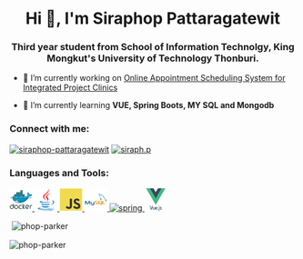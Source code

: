 <h1 align="center">Hi 👋, I'm Siraphop Pattaragatewit</h1>
<h3 align="center">Third year student from School of Information Technolgy, King Mongkut's University of Technology Thonburi.</h3>

- 🔭 I’m currently working on [Online Appointment Scheduling System for Integrated Project Clinics](https://github.com/phop-parker/OASIP-OR-2)

- 🌱 I’m currently learning **VUE, Spring Boots, MY SQL and Mongodb**

<h3 align="left">Connect with me:</h3>
<p align="left">
<a href="https://linkedin.com/in/siraphop-pattaragatewit" target="blank"><img align="center" src="https://raw.githubusercontent.com/rahuldkjain/github-profile-readme-generator/master/src/images/icons/Social/linked-in-alt.svg" alt="siraphop-pattaragatewit" height="30" width="40" /></a>
<a href="https://instagram.com/siraph.p" target="blank"><img align="center" src="https://raw.githubusercontent.com/rahuldkjain/github-profile-readme-generator/master/src/images/icons/Social/instagram.svg" alt="siraph.p" height="30" width="40" /></a>
</p>

<h3 align="left">Languages and Tools:</h3>
<p align="left"> <a href="https://www.docker.com/" target="_blank" rel="noreferrer"> <img src="https://raw.githubusercontent.com/devicons/devicon/master/icons/docker/docker-original-wordmark.svg" alt="docker" width="40" height="40"/> </a> <a href="https://www.java.com" target="_blank" rel="noreferrer"> <img src="https://raw.githubusercontent.com/devicons/devicon/master/icons/java/java-original.svg" alt="java" width="40" height="40"/> </a> <a href="https://developer.mozilla.org/en-US/docs/Web/JavaScript" target="_blank" rel="noreferrer"> <img src="https://raw.githubusercontent.com/devicons/devicon/master/icons/javascript/javascript-original.svg" alt="javascript" width="40" height="40"/> </a> <a href="https://www.mysql.com/" target="_blank" rel="noreferrer"> <img src="https://raw.githubusercontent.com/devicons/devicon/master/icons/mysql/mysql-original-wordmark.svg" alt="mysql" width="40" height="40"/> </a> <a href="https://spring.io/" target="_blank" rel="noreferrer"> <img src="https://www.vectorlogo.zone/logos/springio/springio-icon.svg" alt="spring" width="40" height="40"/> </a> <a href="https://vuejs.org/" target="_blank" rel="noreferrer"> <img src="https://raw.githubusercontent.com/devicons/devicon/master/icons/vuejs/vuejs-original-wordmark.svg" alt="vuejs" width="40" height="40"/> </a> </p>

<p>&nbsp;<img align="center" src="https://github-readme-stats.vercel.app/api?username=phop-parker&show_icons=true&locale=en" alt="phop-parker" /></p>

<p><img align="center" src="https://github-readme-streak-stats.herokuapp.com/?user=phop-parker&" alt="phop-parker" /></p>
